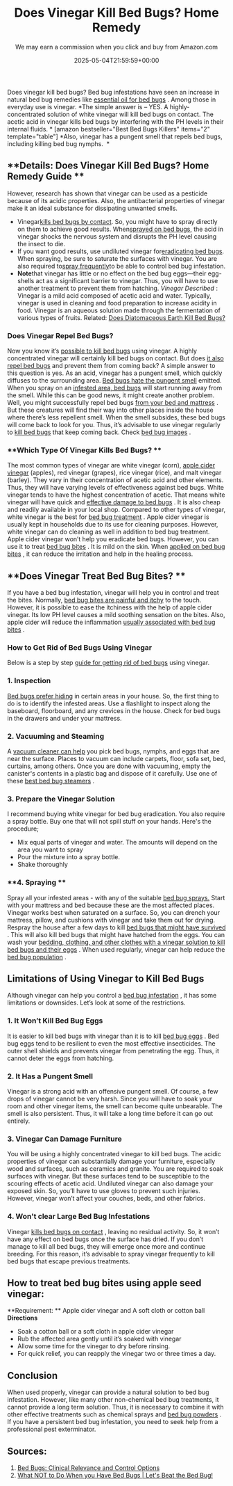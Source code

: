 ﻿---
author: We may earn a commission when you click and buy from Amazon.com
layout: post
title: Does Vinegar Kill Bed Bugs? Home Remedy
date: '2025-05-04T21:59:59+00:00'
categories:
- Bed Bugs
- Guide
tags: []
slug: /does-vinegar-kill-bed-bugs/
lastmod: 2025-05-07T12:21:26+03:00
---

Does vinegar kill bed bugs? Bed bug infestations have seen an increase in natural bed bug remedies like
[essential oil for bed bugs](https://pestpolicy.com/essential-oils-for-bed-bugs/)
. Among those in everyday use is vinegar.
*The simple answer is – YES. A highly-concentrated solution of white vinegar will kill bed bugs on contact. The acetic acid in vinegar kills bed bugs by interfering with the PH levels in their internal fluids. *
[amazon bestseller="Best Bed Bugs Killers" items="2" template="table"]
*Also, vinegar has a pungent smell that repels bed bugs, including killing bed bug nymphs.  *
## **Details: Does Vinegar Kill Bed Bugs? Home Remedy Guide **
However, research has shown that vinegar can be used as a pesticide because of its acidic properties. Also, the antibacterial properties of vinegar make it an ideal substance for dissipating unwanted smells.
- Vinegar[kills bed bugs by contact](https://pestpolicy.com/does-bleach-kill-bed-bugs/). So, you might have to spray directly on them to achieve good results. When[sprayed on bed bugs](https://pestpolicy.com/proof-bed-bug-spray-review/), the acid in vinegar shocks the nervous system and disrupts the PH level causing the insect to die.
- If you want good results, use undiluted vinegar for[eradicating bed bugs](https://pestpolicy.com/what-does-bed-bug-poop-look-like/). When spraying, be sure to saturate the surfaces with vinegar. You are also required to[spray frequently](https://pestpolicy.com/bedlam-plus-bed-bug-spray-review/)to be able to control bed bug infestation.
- **Note**that vinegar has little or no effect on the bed bug eggs—their egg-shells act as a significant barrier to vinegar. Thus, you will have to use another treatment to prevent them from hatching.
*Vinegar Described*
:
Vinegar is a mild acid composed of acetic acid and water. Typically, vinegar is used in cleaning and food preparation to increase acidity in food. Vinegar is an aqueous solution made through the fermentation of various types of fruits.
Related:
[Does Diatomaceous Earth Kill Bed Bugs?](https://pestpolicy.com/does-diatomaceous-earth-kill-bed-bugs/)
### **Does Vinegar Repel Bed Bugs?**
Now you know it’s
[possible to kill bed bugs](https://pestpolicy.com/does-lysol-kill-bed-bugs/)
using vinegar. A highly concentrated vinegar will certainly kill bed bugs on contact. But does
[it also repel bed bugs](https://pestpolicy.com/bed-bug-bites-vs-mosquito-bites/)
and prevent them from coming back?
A simple answer to this question is yes. As an acid, vinegar has a pungent smell, which quickly diffuses to the surrounding area.
[Bed bugs hate the pungent smell](https://pestpolicy.com/what-do-bed-bugs-smell-like/)
emitted. When you spray on an
[infested area, bed bugs](https://pestpolicy.com/harris-bed-bug-killer-review/)
will start running away from the smell.
While this can be good news, it might create another problem. Well, you might successfully repel bed bugs
[from your bed and mattress](https://pestpolicy.com/best-bed-bug-mattress-encasements/)
. But these creatures will find their way into other places inside the house where there’s less repellent smell.
When the smell subsides, these bed bugs will come back to look for you. Thus, it’s advisable to use vinegar regularly to
[kill bed bugs](https://pestpolicy.com/do-ants-kill-bed-bugs/)
that keep coming back. Check
[bed bug images](https://pestpolicy.com/pictures-of-bed-bugs/)
.
### **Which Type Of Vinegar Kills Bed Bugs? **
The most common types of vinegar are white vinegar (corn),
[apple cider vinegar](https://pestpolicy.com/does-apple-cider-vinegar-kill-fleas/)
(apples), red vinegar (grapes), rice vinegar (rice), and malt vinegar (barley).
They vary in their concentration of acetic acid and other elements. Thus, they will have varying levels of effectiveness against bed bugs. White vinegar tends to have the highest concentration of acetic.
That means white vinegar will have quick and
[effective damage to bed bugs](https://pestpolicy.com/tea-tree-oil-for-bed-bugs/)
. It is also cheap and readily available in your local shop. Compared to other types of vinegar, white vinegar is the best for
[bed bug treatment](https://pestpolicy.com/does-baby-powder-kill-bed-bugs/)
.
Apple cider vinegar is usually kept in households due to its use for cleaning purposes. However, white vinegar can do cleaning as well in addition to bed bug treatment. Apple cider vinegar won’t help you eradicate bed bugs.
However, you can use it to treat
[bed bug bites](https://pestpolicy.com/flea-bites-vs-bed-bug-bites/)
. It is mild on the skin. When
[applied on bed bug bites](https://pestpolicy.com/flea-bites-vs-bed-bug-bites/)
, it can reduce the irritation and help in the healing process.
## **Does Vinegar Treat Bed Bug Bites? **
If you have a bed bug infestation, vinegar will help you in control and treat the bites. Normally,
[bed bug bites are painful and itchy](https://pestpolicy.com/can-bed-bugs-bite-through-clothing/)
to the touch.
However, it is possible to ease the itchiness with the help of apple cider vinegar. Its low PH level causes a mild soothing sensation on the bites.
Also, apple cider will reduce the inflammation
[usually associated with bed bug bites](https://pestpolicy.com/pictures-of-bed-bug-bites/)
.
### **How to Get Rid of Bed Bugs Using Vinegar**
Below is a step by step
[guide for getting rid of bed bugs](https://pestpolicy.com/can-bed-bugs-live-in-carpet/)
using vinegar.
### **1. Inspection**
[Bed bugs prefer hiding](https://pestpolicy.com/where-do-bed-bugs-hide/)
in certain areas in your house. So, the first thing to do is to identify the infested areas. Use a flashlight to inspect along the baseboard, floorboard, and any crevices in the house.
Check for bed bugs in the drawers and under your mattress.
### **2. Vacuuming and Steaming**
A
[vacuum cleaner can help](https://pestpolicy.com/best-vacuum-for-bed-bugs/)
you pick bed bugs, nymphs, and eggs that are near the surface. Places to vacuum can include carpets, floor, sofa set, bed, curtains, among others.
Once you are done with vacuuming, empty the canister's contents in a plastic bag and dispose of it carefully. Use one of these
[best bed bug steamers](https://pestpolicy.com/best-bed-bug-steamer/)
.
### **3. Prepare the Vinegar Solution**
I recommend buying white vinegar for bed bug eradication. You also require a spray bottle. Buy one that will not spill stuff on your hands. Here's the procedure;
- Mix equal parts of vinegar and water. The amounts will depend on the area you want to spray
- Pour the mixture into a spray bottle.
- Shake thoroughly
### **4. Spraying **
Spray all your infested areas - with any of the suitable
[bed bug sprays.](https://pestpolicy.com/best-bed-bug-spray/)
Start with your mattress and bed because these are the most affected places.
Vinegar works best when saturated on a surface. So, you can drench your mattress, pillow, and cushions with vinegar and take them out for drying.
Respray the house after a few days to kill
[bed bugs that might have survived](https://pestpolicy.com/can-bed-bugs-survive-in-water/)
. This will also kill bed bugs that might have hatched from the eggs.
You can wash your
[bedding, clothing, and other clothes with a vinegar solution to kill bed bugs and their eggs](https://pestpolicy.com/are-bed-bug-eggs-hard-or-soft/)
. When used regularly, vinegar can help reduce the
[bed bug population](https://pestpolicy.com/dead-bed-bugs/)
.
## **Limitations of Using Vinegar to Kill Bed Bugs**
Although vinegar can help you control a
[bed bug infestation](https://pestpolicy.com/can-you-see-bed-bugs/)
, it has some limitations or downsides. Let’s look at some of the restrictions.
### **1. It Won’t Kill Bed Bug Eggs**
It is easier to kill bed bugs with vinegar than it is to kill
[bed bug eggs](https://pestpolicy.com/how-to-kill-bed-bug-eggs/)
. Bed bug eggs tend to be resilient to even the most effective insecticides.
The outer shell shields and prevents vinegar from penetrating the egg. Thus, it cannot deter the eggs from hatching.
### **2. It Has a Pungent Smell**
Vinegar is a strong acid with an offensive pungent smell. Of course, a few drops of vinegar cannot be very harsh. Since you will have to soak your room and other vinegar items, the smell can become quite unbearable.
The smell is also persistent. Thus, it will take a long time before it can go out entirely.
### **3. Vinegar Can Damage Furniture**
You will be using a highly concentrated vinegar to kill bed bugs. The acidic properties of vinegar can substantially damage your furniture, especially wood and surfaces, such as ceramics and granite.
You are required to soak surfaces with vinegar. But these surfaces tend to be susceptible to the scouring effects of acetic acid.
Undiluted vinegar can also damage your exposed skin. So, you’ll have to use gloves to prevent such injuries. However, vinegar won’t affect your couches, beds, and other fabrics.
### **4. Won't clear Large Bed Bug Infestations**
Vinegar
[kills bed bugs on contact](https://pestpolicy.com/does-rubbing-alcohol-kill-bed-bugs/)
, leaving no residual activity. So, it won’t have any effect on bed bugs once the surface has dried.
If you don’t manage to kill all bed bugs, they will emerge once more and continue breeding.
For this reason, it’s advisable to spray vinegar frequently to kill bed bugs that escape previous treatments.
## How to treat bed bug bites using apple seed vinegar:
**Requirement: **
Apple cider vinegar and A soft cloth or cotton ball
**Directions**
- Soak a cotton ball or a soft cloth in apple cider vinegar
- Rub the affected area gently until it’s soaked with vinegar
- Allow some time for the vinegar to dry before rinsing.
- For quick relief, you can reapply the vinegar two or three times a day.
## Conclusion
When used properly, vinegar can provide a natural solution to bed bug infestation. However, like many other non-chemical bed bug treatments, it cannot provide a long term solution.
Thus, it is necessary to combine it with other effective treatments such as chemical sprays and
[bed bug powders](https://pestpolicy.com/best-bed-bug-powder/)
.
If you have a persistent bed bug infestation, you need to seek help from a professional pest exterminator.
## Sources:
1. [Bed Bugs: Clinical Relevance and Control Options](https://pestpolicy.com/)
2. [What NOT to Do When you Have Bed Bugs | Let's Beat the Bed Bug!](https://www.bedbugs.umn.edu/what-not-to-do)